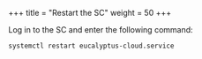 +++
title = "Restart the SC"
weight = 50
+++

Log in to the SC and enter the following command: 

    systemctl restart eucalyptus-cloud.service

